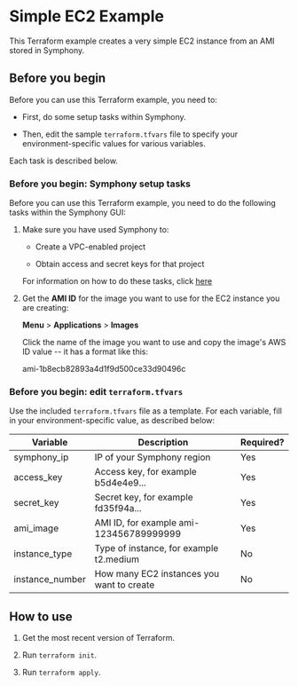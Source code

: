 # Simple EC2 Example

This Terraform example creates a very simple EC2 instance from an AMI stored in Symphony.

## Before you begin

Before you can use this Terraform example, you need to:

  * First, do some setup tasks within Symphony.

  * Then, edit the sample `terraform.tfvars` file to specify your environment-specific values for various variables.

  Each task is described below.


### Before you begin: Symphony setup tasks

Before you can use this Terraform example, you need to do the following tasks within the Symphony GUI:

1. Make sure you have used Symphony to:

    * Create a VPC-enabled project

    * Obtain access and secret keys for that project

    For information on how to do these tasks, click [here](../README.md)
    

2. Get the **AMI ID** for the image you want to use for the EC2 instance you are creating:

    **Menu** > **Applications** > **Images**
    
    Click the name of the image you want to use and copy the image's AWS ID value -- it has a format like this:
    
    ami-1b8ecb82893a4d1f9d500ce33d90496c
    
    
### Before you begin: edit `terraform.tfvars`

Use the included `terraform.tfvars` file as a template. For each variable, fill in your environment-specific value, as described below:

| Variable        | Description                                 | Required? |
| --------------- | ------------------------------------------- | --------- |
| symphony_ip     | IP of your Symphony region                  | Yes       |
| access_key      | Access key, for example b5d4e4e9...         | Yes       |
| secret_key      | Secret key, for example fd35f94a...         | Yes       |
| ami_image       | AMI ID, for example ami-123456789999999     | Yes       |
| instance_type   | Type of instance, for example t2.medium     | No        |
| instance_number | How many EC2 instances you want to create   | No        |

## How to use

1. Get the most recent version of Terraform.

2. Run `terraform init`.

3. Run `terraform apply`.
